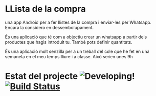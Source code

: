 # LLista de la compra 
una app Android per a fer llistes de la compra i enviar-les per Whatsapp. Encara la considero en dessembolupament.

És una aplicació que té com a objectiu crear un whatsapp a partir dels productes que hagis introduit tu. També pots definir quantitats. 

És una aplicació molt senzilla per a un treball del cole que he fet en una semaneta en el meu temps lliure i a classe. Això serien unes 9h

# Estat del projecte ![Developing!]() [![Build Status](https://travis-ci.org/Destroyerrrocket/Grossery-list.svg?branch=master)](https://travis-ci.org/Destroyerrrocket/Grossery-list)
